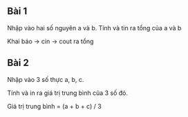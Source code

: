 ## Bài 1

Nhập vào hai số nguyên a và b.
Tính và tin ra tổng của a và b

Khai báo -> cin -> cout ra tổng


## Bài 2
Nhập vào 3 số thực a, b, c.

Tính và in ra giá trị trung bình của 3 số đó.

Giá trị trung bình = (a + b + c) / 3